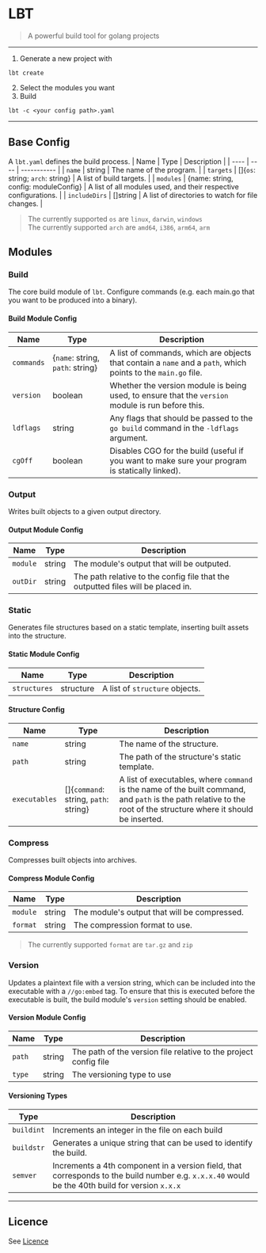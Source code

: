 # LBT
> A powerful build tool for golang projects

---

1. Generate a new project with

```shell
lbt create
```

2. Select the modules you want
3. Build

```shell
lbt -c <your config path>.yaml
```

---

## Base Config

A `lbt.yaml` defines the build process.
| Name | Type | Description |
| ---- | ---- | ----------- |
| `name` | string | The name of the program. |
| `targets` | []{`os`: string; `arch`: string} | A list of build targets. |
| `modules` | {name: string, config: moduleConfig} | A list of all modules used, and their respective configurations. |
| `includeDirs` | []string | A list of directories to watch for file changes. |

> The currently supported `os` are `linux`, `darwin`, `windows`  
> The currently supported `arch` are `amd64`, `i386`, `arm64`, `arm`

## Modules

### Build

The core build module of `lbt`. Configure commands (e.g. each main.go that you want to be produced into a binary).

#### Build Module Config

| Name | Type | Description |
| ---- | ---- | ----------- |
| `commands` | {`name`: string, `path`: string} | A list of commands, which are objects that contain a `name` and a `path`, which points to the `main.go` file. |
| `version` | boolean | Whether the version module is being used, to ensure that the `version` module is run before this.
| `ldflags` | string | Any flags that should be passed to the `go build` command in the `-ldflags` argument. |
| `cgOff` | boolean | Disables CGO for the build (useful if you want to make sure your program is statically linked). |

### Output
Writes built objects to a given output directory.

#### Output Module Config

| Name | Type | Description |
| ---- | ---- | ----------- |
| `module` | string | The module's output that will be outputed. |
| `outDir` | string | The path relative to the config file that the outputted files will be placed in.  |

### Static
Generates file structures based on a static template, inserting built assets into the structure. 

#### Static Module Config

| Name | Type | Description |
| ---- | ---- | ----------- |
| `structures` | structure | A list of `structure` objects. |

#### Structure Config

| Name | Type | Description |
| ---- | ---- | ----------- |
| `name` | string | The name of the structure. |
| `path` | string | The path of the structure's static template. |
| `executables` | []{`command`: string, `path`: string} | A list of executables, where `command` is the name of the built command, and `path` is the path relative to the root of the structure where it should be inserted. |

### Compress

Compresses built objects into archives.

#### Compress Module Config

| Name | Type | Description |
| ---- | ---- | ----------- |
| `module` | string | The module's output that will be compressed. |
| `format` | string | The compression format to use. |

> The currently supported `format` are `tar.gz` and `zip`

### Version
Updates a plaintext file with a version string, which can be included into the executable with a `//go:embed` tag. To ensure that this is executed before the executable is built, the build module's `version` setting should be enabled.

#### Version Module Config

| Name | Type | Description |
| ---- | ---- | ----------- |
| `path` | string | The path of the version file relative to the project config file |
| `type` | string | The versioning type to use |

#### Versioning Types

| Type | Description |
| ---- | ----------- | 
| `buildint` | Increments an integer in the file on each build |
| `buildstr` | Generates a unique string that can be used to identify the build. |
| `semver` | Increments a 4th component in a version field, that corresponds to the build number e.g. `x.x.x.40` would be the 40th build for version `x.x.x` |


---

## Licence

See [Licence](./LICENCE)